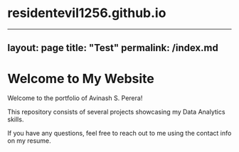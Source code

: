 # residentevil1256.github.io
---
layout: page
title: "Test"
permalink: /index.md
---

<!DOCTYPE html>
<html lang="en">
  <head>
    <meta charset="UTF-8">
    <meta name="viewport" content="width=device-width, initial-scale=1.0">
    <meta http-equiv="X-UA-Compatible" content="ie=edge">
    <title>My Website</title>
    <link rel="stylesheet" href="./style.css">
    <link rel="shortcut icon" type="image/png" href="/favicon.png">
  </head>
  <body>
    <main>
        <h1>Welcome to My Website</h1> 
        Welcome to the portfolio of Avinash S. Perera!

This repository consists of several projects showcasing my Data Analytics skills.

If you have any questions, feel free to reach out to me using the contact info on my resume.
    </main>
	<script src="index.js"></script>
  </body>
</html>